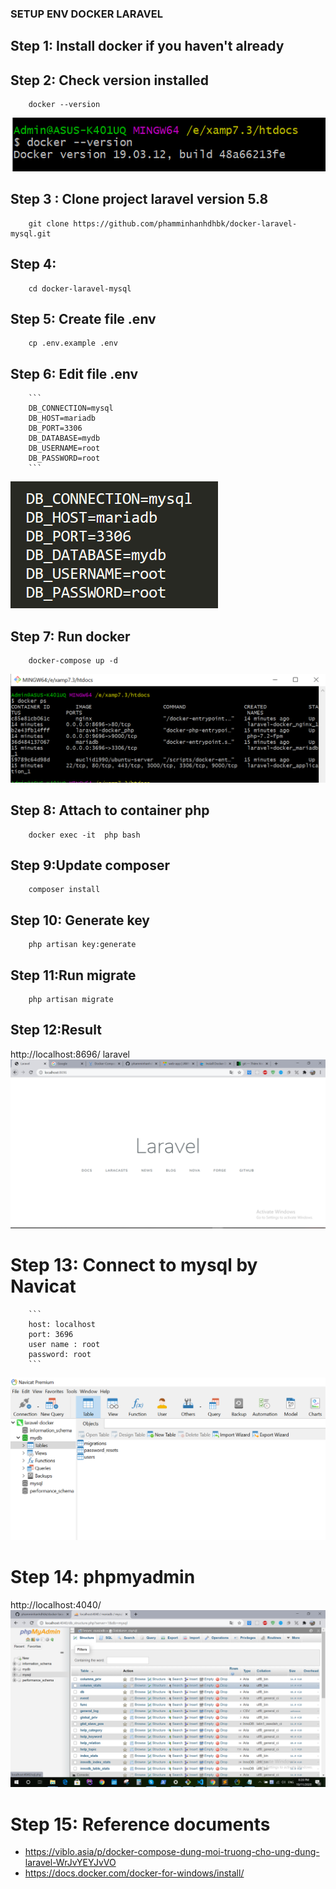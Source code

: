 ### SETUP ENV DOCKER LARAVEL
## Step 1: Install docker if you haven't already
## Step 2: Check version installed
		docker --version
![alt text](https://github.com/phamminhanhdhbk/docker-laravel-mysql/blob/master/public/images/readme/3.PNG)
## Step 3 : Clone project laravel version 5.8
		git clone https://github.com/phamminhanhdhbk/docker-laravel-mysql.git
## Step 4: 
        cd docker-laravel-mysql
## Step 5: Create file .env
        cp .env.example .env
## Step 6: Edit file .env
        ```
        DB_CONNECTION=mysql
        DB_HOST=mariadb
        DB_PORT=3306
        DB_DATABASE=mydb
        DB_USERNAME=root
        DB_PASSWORD=root
        ```
![alt text](https://github.com/phamminhanhdhbk/docker-laravel-mysql/blob/master/public/images/readme/5.PNG)

## Step 7: Run docker
		docker-compose up -d
![alt text](https://github.com/phamminhanhdhbk/docker-laravel-mysql/blob/master/public/images/readme/2.PNG)
## Step 8: Attach to container php
        docker exec -it  php bash 
## Step 9:Update composer
        composer install
## Step 10: Generate key
        php artisan key:generate
## Step 11:Run migrate
        php artisan migrate
## Step 12:Result
http://localhost:8696/ laravel
![alt text](https://github.com/phamminhanhdhbk/docker-laravel-mysql/blob/master/public/images/readme/4.PNG)
# Step 13: Connect to mysql by Navicat
        ```
        host: localhost
        port: 3696
        user name : root
        password: root
        ```
![alt text](https://github.com/phamminhanhdhbk/docker-laravel-mysql/blob/master/public/images/readme/1.PNG)
# Step 14: phpmyadmin
 http://localhost:4040/
![alt text](https://github.com/phamminhanhdhbk/docker-laravel-mysql/blob/master/public/images/readme/6.png)
        
# Step 15: Reference documents
- https://viblo.asia/p/docker-compose-dung-moi-truong-cho-ung-dung-laravel-WrJvYEYJvVO
- https://docs.docker.com/docker-for-windows/install/